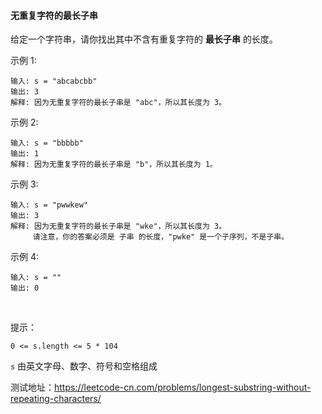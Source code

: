 #### 无重复字符的最长子串 

给定一个字符串，请你找出其中不含有重复字符的 **最长子串** 的长度。

示例 1:
```
输入: s = "abcabcbb"
输出: 3 
解释: 因为无重复字符的最长子串是 "abc"，所以其长度为 3。
```

示例 2:
```
输入: s = "bbbbb"
输出: 1
解释: 因为无重复字符的最长子串是 "b"，所以其长度为 1。
```

示例 3:
```
输入: s = "pwwkew"
输出: 3
解释: 因为无重复字符的最长子串是 "wke"，所以其长度为 3。
     请注意，你的答案必须是 子串 的长度，"pwke" 是一个子序列，不是子串。

```

示例 4:
```
输入: s = ""
输出: 0
```
 

提示：

`0 <= s.length <= 5 * 104`

`s` 由英文字母、数字、符号和空格组成


测试地址：https://leetcode-cn.com/problems/longest-substring-without-repeating-characters/